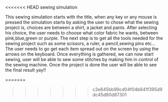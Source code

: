 <<<<<<< HEAD
sewing simulation

This sewing simulation starts with the title, when any key or any mouse is pressed the simulation starts by asking the user to chose what the sewing project is, choices are between a shirt, a jacket and pants. After selecting his choice, the user needs to choose what color fabric he wants, between pink,blue,green or purple. The next step is to get all the tools needed for the sewing project such as some scissors, a ruler, a pencil,sewing pins etc... The user needs to go get each item spread out on the screen by using the arrows on the keyboard. Once everything is gathered, we can now start sewing, user will be able to sew some stitches by making him in control of the sewing machine. Once the project is done the user will be able to see the final result yay!! 
 
=======

>>>>>>> c2e845bb99cd04f04b641f395d9dc45d80d87301
